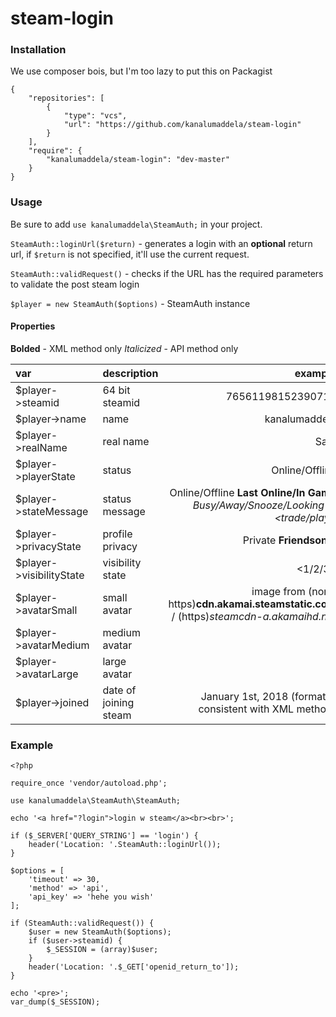 # steam-login

### Installation
We use composer bois, but I'm too lazy to put this on Packagist
```
{
    "repositories": [
        {
            "type": "vcs",
            "url": "https://github.com/kanalumaddela/steam-login"
        }
    ],
    "require": {
        "kanalumaddela/steam-login": "dev-master"
    }
}
```

### Usage
Be sure to add `use kanalumaddela\SteamAuth;` in your project.

`SteamAuth::loginUrl($return)` - generates a login with an **optional** return url, if `$return` is not specified, it'll use the current request.

`SteamAuth::validRequest()` - checks if the URL has the required parameters to validate the post steam login

`$player = new SteamAuth($options)` - SteamAuth instance

#### Properties

**Bolded** - XML method only
*Italicized* - API method only

| var | description | example |
| :------- | :--- | ---: |
| $player->steamid | 64 bit steamid | 76561198152390718 |
| $player->name | name | kanalumaddela |
| $player->realName | real name | Sam |
| $player->playerState | status | Online/Offline |
| $player->stateMessage | status message | Online/Offline **Last Online/In Game <game>** *Busy/Away/Snooze/Looking to <trade/play>* |
| $player->privacyState | profile privacy | Private **Friendsonly** |
| $player->visibilityState | visibility state | <1/2/3> |
| $player->avatarSmall | small avatar | image from (non-https)**cdn.akamai.steamstatic.com** / (https)*steamcdn-a.akamaihd.net*|
| $player->avatarMedium | medium avatar | ^ |
| $player->avatarLarge | large avatar | ^ |
| $player->joined | date of joining steam | January 1st, 2018 (format is consistent with XML method) |

### Example
```
<?php

require_once 'vendor/autoload.php';

use kanalumaddela\SteamAuth\SteamAuth;

echo '<a href="?login">login w steam</a><br><br>';

if ($_SERVER['QUERY_STRING'] == 'login') {
	header('Location: '.SteamAuth::loginUrl());
}

$options = [
	'timeout' => 30,
	'method' => 'api',
	'api_key' => 'hehe you wish'
];

if (SteamAuth::validRequest()) {
	$user = new SteamAuth($options);
	if ($user->steamid) {
		$_SESSION = (array)$user;
	}
	header('Location: '.$_GET['openid_return_to']);
}

echo '<pre>';
var_dump($_SESSION);

```
